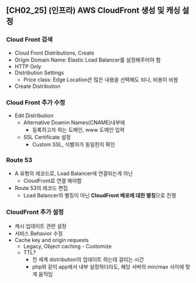 ## [CH02_25] (인프라) AWS CloudFront 생성 및 캐싱 설정

### Cloud Front 검색
- Cloud Front Distributions, Create
- Origin Domain Name: Elastic Load Balancer를 설정해주어야 함
- HTTP Only
- Distribution Settings
  - Price class: Edge Location은 많은 내용을 선택해도 되나, 비용이 비쌈
- Create Distribution

### Cloud Front 추가 수정
- Edit Distribution
  - Alternative Doamin Names(CNAME)내부에
    - 등록하고자 하는 도메인, www 도메인 입력
  - SSL Certificate 설정
    - Custom SSL, 식별자가 동일한지 확인

### Route 53
- A 유형의 레코드로, Load Balancer에 연결되는게 아닌
  - CloudFront로 연결 해야함
- Route 53의 레코드 편집
  - Load Balancer의 별칭이 아닌 **CloudFront 배포에 대한 별칭**으로 진행

### CloudFront 추가 설정
- 캐시 업데이트 관련 설정
- 서비스 Behavior 수정
- Cache key and origin requests
  - Legacy, Object caching - Customize
  - TTL?
    - 전 세계 distribution의 업데이트 하는데 걸리는 시간
    - php와 같이 app에서 내부 설정하더라도, 해당 서버의 min/max 사이에 맞게 움직임
